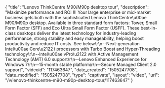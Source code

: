 {
    "title": "Lenovo ThinkCentre M90\/M90p desktop tour",
    "description": "Maximize performance and ROI !!!  Your large enterprise or mid-market business gets both with the sophisticated Lenovo ThinkCentre\u00ae M90\/M90p desktop. Available in three standard form factors: Tower, Small Form Factor (SFF) and Eco Ultra Small Form Factor (USFF).   These best-in-class desktops deliver the latest technology for industry-leading performance, strong stability and easy manageability, helping boost productivity and reduce IT costs. See below\r\n--Next-generation Intel\u00ae Core\u2122 i processors with Turbo Boost and Hyper-Threading technology\r\n--Intel\u00ae vPro\u2122 with Active Management Technology (AMT) 6.0 support\r\n--Lenovo Enhanced Experience for Windows 7\r\n--15-month stable platform\r\n--Secure Managed Client 2.0 support",
    "videoid": "117463647",
    "date_created": "1505247708",
    "date_modified": "1505247708",
    "type": "captivate",
    "layout": "video",
    "url": "\/v\/lenovo-thinkcentre-m90-m90p-desktop-tour\/117463647"
}